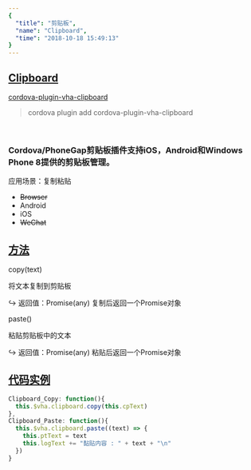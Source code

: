```yaml
---
{
  "title": "剪贴板",
  "name": "Clipboard",
  "time": "2018-10-18 15:49:13"
}
---
```

<!-- ------------------------------------------- -->
<section id="Clipboard">

# **[Clipboard](#Clipboard)**

<p><a class="ui-r-npm" href="https://www.npmjs.com/package/cordova-plugin-vha-clipboard" target="_blank">cordova-plugin-vha-clipboard</a></p>

> cordova plugin add cordova-plugin-vha-clipboard

<br />

### Cordova/PhoneGap剪贴板插件支持iOS，Android和Windows Phone 8提供的剪贴板管理。

<p class="_cl-aaaaaa">应用场景：复制粘贴</p>

+ ~~Browser~~
+ Android
+ iOS
+ ~~WeChat~~

</section>
<!-- ------------------------------------------- -->
<section id="Methods">

## **[方法](#Methods)**

<p class="ui-r-note _bdc-info">copy(text)</p>

将文本复制到剪贴板

<p class="ui-r-return"><span>↪ 返回值：Promise(any)</span> 复制后返回一个Promise对象</p>

<p class="ui-r-note _bdc-info">paste()</p>

粘贴剪贴板中的文本

<p class="ui-r-return"><span>↪ 返回值：Promise(any)</span> 粘贴后返回一个Promise对象</p>

</section>
<!-- ------------------------------------------- -->
<section id="code">

## **[代码实例](#code)**

```javascript
Clipboard_Copy: function(){
  this.$vha.clipboard.copy(this.cpText)
},
Clipboard_Paste: function(){
  this.$vha.clipboard.paste((text) => {
    this.ptText = text
    this.logText += "黏贴内容 : " + text + "\n"
  })
}
```

</section>
<!-- ------------------------------------------- -->